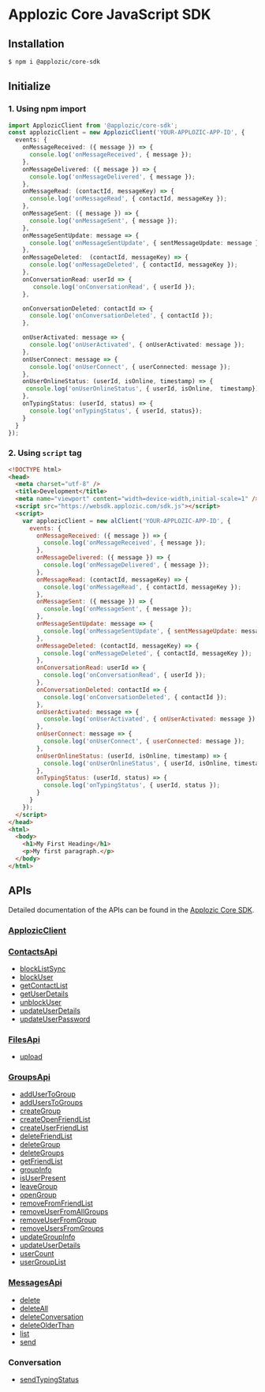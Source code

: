 # Applozic Core JavaScript SDK

## Installation

```bash
$ npm i @applozic/core-sdk
```

## Initialize

### 1. Using npm import

```TypeScript
import ApplozicClient from '@applozic/core-sdk';
const applozicClient = new ApplozicClient('YOUR-APPLOZIC-APP-ID', {
  events: {
    onMessageReceived: ({ message }) => {
      console.log('onMessageReceived', { message });
    },
    onMessageDelivered: ({ message }) => {
      console.log('onMessageDelivered', { message });
    },
    onMessageRead: (contactId, messageKey) => {
      console.log('onMessageRead', { contactId, messageKey });
    },
    onMessageSent: ({ message }) => {
      console.log('onMessageSent', { message });
    },
    onMessageSentUpdate: message => {
      console.log('onMessageSentUpdate', { sentMessageUpdate: message });
    },
    onMessageDeleted:  (contactId, messageKey) => {
      console.log('onMessageDeleted', { contactId, messageKey });
    },
    onConversationRead: userId => {
       console.log('onConversationRead', { userId });
    },

    onConversationDeleted: contactId => {
      console.log('onConversationDeleted', { contactId });
    },

    onUserActivated: message => {
      console.log('onUserActivated', { onUserActivated: message });
    },
    onUserConnect: message => {
      console.log('onUserConnect', { userConnected: message });
    },
    onUserOnlineStatus: (userId, isOnline, timestamp) => {
     console.log('onUserOnlineStatus', { userId, isOnline,  timestamp});
    },
    onTypingStatus: (userId, status) => {
      console.log('onTypingStatus', { userId, status});
    }
  }
});
```

### 2. Using `script` tag

```html
<!DOCTYPE html>
<head>
  <meta charset="utf-8" />
  <title>Development</title>
  <meta name="viewport" content="width=device-width,initial-scale=1" />
  <script src="https://websdk.applozic.com/sdk.js"></script>
  <script>
    var applozicClient = new alClient('YOUR-APPLOZIC-APP-ID', {
      events: {
        onMessageReceived: ({ message }) => {
          console.log('onMessageReceived', { message });
        },
        onMessageDelivered: ({ message }) => {
          console.log('onMessageDelivered', { message });
        },
        onMessageRead: (contactId, messageKey) => {
          console.log('onMessageRead', { contactId, messageKey });
        },
        onMessageSent: ({ message }) => {
          console.log('onMessageSent', { message });
        },
        onMessageSentUpdate: message => {
          console.log('onMessageSentUpdate', { sentMessageUpdate: message });
        },
        onMessageDeleted: (contactId, messageKey) => {
          console.log('onMessageDeleted', { contactId, messageKey });
        },
        onConversationRead: userId => {
          console.log('onConversationRead', { userId });
        },
        onConversationDeleted: contactId => {
          console.log('onConversationDeleted', { contactId });
        },
        onUserActivated: message => {
          console.log('onUserActivated', { onUserActivated: message });
        },
        onUserConnect: message => {
          console.log('onUserConnect', { userConnected: message });
        },
        onUserOnlineStatus: (userId, isOnline, timestamp) => {
          console.log('onUserOnlineStatus', { userId, isOnline, timestamp });
        },
        onTypingStatus: (userId, status) => {
          console.log('onTypingStatus', { userId, status });
        }
      }
    });
  </script>
</head>
<html>
  <body>
    <h1>My First Heading</h1>
    <p>My first paragraph.</p>
  </body>
</html>
```

## APIs

Detailed documentation of the APIs can be found in the [Applozic Core SDK](https://websdk.applozic.com/docs/latest).

### [ApplozicClient](https://websdk.applozic.com/docs/latest/classes/ApplozicClient.html)

### [ContactsApi](https://websdk.applozic.com/docs/latest/interfaces/ContactsApi.html)

- [blockListSync](https://websdk.applozic.com/docs/latest/interfaces/ContactsApi.html#blockListSync)
- [blockUser](https://websdk.applozic.com/docs/latest/interfaces/ContactsApi.html#blockUser)
- [getContactList](https://websdk.applozic.com/docs/latest/interfaces/ContactsApi.html#getContactList)
- [getUserDetails](https://websdk.applozic.com/docs/latest/interfaces/ContactsApi.html#getUserDetails)
- [unblockUser](https://websdk.applozic.com/docs/latest/interfaces/ContactsApi.html#unblockUser)
- [updateUserDetails](https://websdk.applozic.com/docs/latest/interfaces/ContactsApi.html#updateUserDetails)
- [updateUserPassword](https://websdk.applozic.com/docs/latest/interfaces/ContactsApi.html#updateUserPassword)

### [FilesApi](https://websdk.applozic.com/docs/latest/interfaces/FilesApi.html)

- [upload](https://websdk.applozic.com/docs/latest/interfaces/FilesApi.html#upload)

### [GroupsApi](https://websdk.applozic.com/docs/latest/interfaces/GroupsApi.html)

- [addUserToGroup](https://websdk.applozic.com/docs/latest/interfaces/GroupsApi.html#addUserToGroup)
- [addUsersToGroups](https://websdk.applozic.com/docs/latest/interfaces/GroupsApi.html#addUsersToGroups)
- [createGroup](https://websdk.applozic.com/docs/latest/interfaces/GroupsApi.html#createGroup)
- [createOpenFriendList](https://websdk.applozic.com/docs/latest/interfaces/GroupsApi.html#createOpenFriendList)
- [createUserFriendList](https://websdk.applozic.com/docs/latest/interfaces/GroupsApi.html#createUserFriendList)
- [deleteFriendList](https://websdk.applozic.com/docs/latest/interfaces/GroupsApi.html#deleteFriendList)
- [deleteGroup](https://websdk.applozic.com/docs/latest/interfaces/GroupsApi.html#deleteGroup)
- [deleteGroups](https://websdk.applozic.com/docs/latest/interfaces/GroupsApi.html#deleteGroups)
- [getFriendList](https://websdk.applozic.com/docs/latest/interfaces/GroupsApi.html#getFriendList)
- [groupInfo](https://websdk.applozic.com/docs/latest/interfaces/GroupsApi.html#groupInfo)
- [isUserPresent](https://websdk.applozic.com/docs/latest/interfaces/GroupsApi.html#isUserPresent)
- [leaveGroup](https://websdk.applozic.com/docs/latest/interfaces/GroupsApi.html#leaveGroup)
- [openGroup](https://websdk.applozic.com/docs/latest/interfaces/GroupsApi.html#openGroup)
- [removeFromFriendList](https://websdk.applozic.com/docs/latest/interfaces/GroupsApi.html#removeFromFriendList)
- [removeUserFromAllGroups](https://websdk.applozic.com/docs/latest/interfaces/GroupsApi.html#removeUserFromAllGroups)
- [removeUserFromGroup](https://websdk.applozic.com/docs/latest/interfaces/GroupsApi.html#removeUserFromGroup)
- [removeUsersFromGroups](https://websdk.applozic.com/docs/latest/interfaces/GroupsApi.html#removeUsersFromGroups)
- [updateGroupInfo](https://websdk.applozic.com/docs/latest/interfaces/GroupsApi.html#updateGroupInfo)
- [updateUserDetails](https://websdk.applozic.com/docs/latest/interfaces/GroupsApi.html#updateUserDetails)
- [userCount](https://websdk.applozic.com/docs/latest/interfaces/GroupsApi.html#userCount)
- [userGroupList](https://websdk.applozic.com/docs/latest/interfaces/GroupsApi.html#userGroupList)

### [MessagesApi](https://websdk.applozic.com/docs/latest/interfaces/MessagesApi.html)

- [delete](https://websdk.applozic.com/docs/latest/interfaces/MessagesApi.html#delete)
- [deleteAll](https://websdk.applozic.com/docs/latest/interfaces/MessagesApi.html#deleteAll)
- [deleteConversation](https://websdk.applozic.com/docs/latest/interfaces/MessagesApi.html#deleteConversation)
- [deleteOlderThan](https://websdk.applozic.com/docs/latest/interfaces/MessagesApi.html#deleteOlderThan)
- [list](https://websdk.applozic.com/docs/latest/interfaces/MessagesApi.html#list)
- [send](https://websdk.applozic.com/docs/latest/interfaces/MessagesApi.html#send)

### Conversation

- [sendTypingStatus](https://websdk.applozic.com/docs/latest/classes/ApplozicClient.html#sendTypingStatus)

